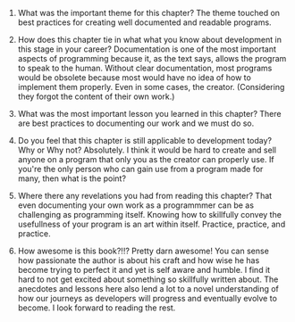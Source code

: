 1. What was the important theme for this chapter?
	The theme touched on best practices for creating well documented and readable programs.

2. How does this chapter tie in what what you know about development in this stage in your career?
	Documentation is one of the most important aspects of programming because it, as the text says, allows the program to speak to the human. Without clear documentation, most programs would be obsolete because most would have no idea of how to implement them properly. Even in some cases, the creator. (Considering they forgot the content of their own work.)

3. What was the most important lesson you learned in this chapter?
	There are best practices to documenting our work and we must do so.

4. Do you feel that this chapter is still applicable to development today? Why or Why not?
	Absolutely. I think it would be hard to create and sell anyone on a program that only you as the creator can properly use. If you're the only person who can gain use from a program made for many, then what is the point?

5. Where there any revelations you had from reading this chapter?
	That even documenting your own work as a programmmer can be as challenging as programming itself. Knowing how to skillfully convey the usefullness of your program is an art within itself. Practice, practice, and practice.

6. How awesome is this book?!!?
	Pretty darn awesome! You can sense how passionate the author is about his craft and how wise he has become trying to perfect it and yet is self aware and humble. I find it hard to not get excited about something so skillfully written about. 
		The anecdotes and lessons here also lend a lot to a novel understanding of how our journeys as developers will progress and eventually evolve to become. I look forward to reading the rest.
